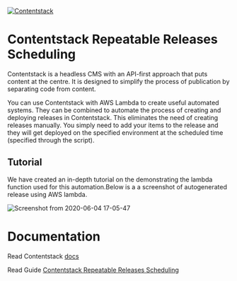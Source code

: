 [![Contentstack](https://www.contentstack.com/docs/static/images/contentstack.png)](https://www.contentstack.com/)

# Contentstack Repeatable Releases Scheduling

Contentstack is a headless CMS with an API-first approach that puts content at the centre. It is designed to simplify the process of publication by separating code from content.

You can use Contentstack with AWS Lambda to create useful automated systems. They can be combined to automate the process of creating and deploying releases in Contentstack.
This eliminates the need of creating releases manually. You simply need to add your items to the release and they will get deployed on the specified environment at the scheduled time (specified through the script).

## Tutorial

We have created an in-depth tutorial on the demonstrating the lambda function used for this automation.Below is a a screenshot of autogenerated release using AWS lambda.

![Screenshot from 2020-06-04 17-05-47](https://user-images.githubusercontent.com/29656920/83752246-d7d2d080-a685-11ea-8ea4-422f0a9ba882.png)

# Documentation

Read Contentstack [docs](https://www.contentstack.com/docs/)

Read Guide [Contentstack Repeatable Releases Scheduling]()

